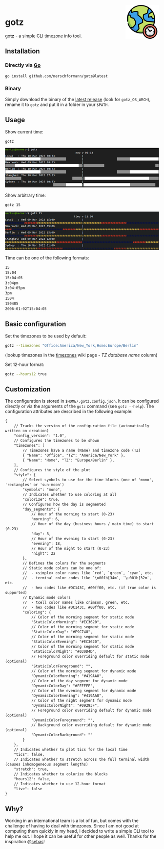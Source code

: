 <img src="material/icon/world.svg" align="right" height="110"/>

# gotz

go**tz** - a simple CLI timezone info tool.

## Installation

### Directly via [Go](https://go.dev/doc/install)

```bash
go install github.com/merschformann/gotz@latest
```

### Binary

Simply download the binary of the [latest release](https://github.com/merschformann/gotz/releases/latest/) (look for `gotz_OS_ARCH`), rename it to `gotz` and put it in a folder in your `$PATH`.

## Usage

Show current time:

```bash
gotz
```

![preview](material/screenshot/preview1.png)

Show arbitrary time:

```bash
gotz 15
```

![preview](material/screenshot/preview2.png)

Time can be one of the following formats:

```txt
15
15:04
15:04:05
3:04pm
3:04:05pm
3pm
1504
150405
2006-01-02T15:04:05
```

## Basic configuration

Set the timezones to be used by default:

```bash
gotz --timezones "Office:America/New_York,Home:Europe/Berlin"
```

(lookup timezones in the [timezones](https://en.wikipedia.org/wiki/List_of_tz_database_time_zones) wiki page - _TZ database name_ column)

Set 12-hour format:

```bash
gotz --hours12 true
```

## Customization

The configuration is stored in `$HOME/.gotz.config.json`. It can be configured directly or via the arguments of the `gotz` command (see `gotz --help`). The configuration attributes are described in the following example:

```jsonc
{
    // Tracks the version of the configuration file (automatically written on creation)
    "config_version": "1.0",
    // Configures the timezones to be shown
    "timezones": [
        // Timezones have a name (Name) and timezone code (TZ)
        { "Name": "Office", "TZ": "America/New_York" },
        { "Name": "Home", "TZ": "Europe/Berlin" },
    ],
    // Configures the style of the plot
    "style": {
        // Select symbols to use for the time blocks (one of 'mono', 'rectangles' or 'sun-moon')
        "symbols": "mono",
        // Indicates whether to use coloring at all
        "colorize": true,
        // Configures how the day is segmented
        "day_segments": {
            // Hour of the morning to start (0-23)
            "morning": 6,
            // Hour of the day (business hours / main time) to start (0-23)
            "day": 8,
            // Hour of the evening to start (0-23)
            "evening": 18,
            // Hour of the night to start (0-23)
            "night": 22
        },
        // Defines the colors for the segments
        // Static mode colors can be one of:
        //  - >simple< color names like `red`, `green`, `cyan`, etc.
        //  - terminal color codes like `\u001b[34m`, `\u001b[32m`, etc.
        //  - hex codes like #DC143C, #00ff00, etc. (if true color is supported)
        // Dynamic mode colors 
        //  - tcell color names like crimson, green, etc.
        //  - hex codes like #DC143C, #00ff00, etc.
        "coloring": {
            // Color of the morning segment for static mode
            "StaticColorMorning": "#EC3620",
            // Color of the morning segment for static mode
            "StaticColorDay": "#F9C748",
            // Color of the morning segment for static mode
            "StaticColorEvening": "#EC3620",
            // Color of the morning segment for static mode
            "StaticColorNight": "#030D4D",
            // Foreground color overriding default for static mode (optional)
            "StaticColorForeground": "",
            // Color of the morning segment for dynamic mode
            "DynamicColorMorning": "#419AA8",
            // Color of the day segment for dynamic mode
            "DynamicColorDay": "#FFFFFF",
            // Color of the evening segment for dynamic mode
            "DynamicColorEvening": "#419AA8",
            // Color of the night segment for dynamic mode
            "DynamicColorNight": "#09293F",
            // Foreground color overriding default for dynamic mode (optional)
            "DynamicColorForeground": "",
            // Background color overriding default for dynamic mode (optional)
            "DynamicColorBackground": ""
        }
    },
    // Indicates whether to plot tics for the local time
    "tics": false,
    // Indicates whether to stretch across the full terminal width (causes inhomogeneous segment lengths)
    "stretch": true,
    // Indicates whether to colorize the blocks
    "hours12": false,
    // Indicates whether to use 12-hour format
    "live": false
}
```

## Why?

Working in an international team is a lot of fun, but comes with the challenge of having to deal with timezones. Since I am not good at computing them quickly in my head, I decided to write a simple CLI tool to help me out. I hope it can be useful for other people as well.
Thanks for the inspiration @[sebas](https://github.com/sebastian-quintero)!
